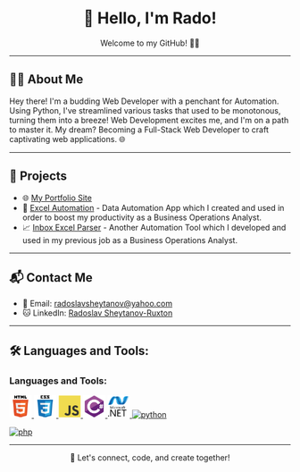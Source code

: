 <h1 align="center">👋 Hello, I'm Rado!</h1>
<p align="center">Welcome to my GitHub! 👨‍💻</p>

---

## 🙋‍♂️ About Me

Hey there! I'm a budding Web Developer with a penchant for Automation. Using Python, I've streamlined various tasks that used to be monotonous, turning them into a breeze! Web Development excites me, and I'm on a path to master it. My dream? Becoming a Full-Stack Web Developer to craft captivating web applications. 🌐

---

## 🔨 Projects

- 🌐 [My Portfolio Site](https://github.com/RadoslavSheytanov/my-portfolio)
- 🐍 [Excel Automation](https://github.com/RadoslavSheytanov/bonus-automation) - Data Automation App which I created and used in order to boost my productivity as a Business Operations Analyst.
- 📈 [Inbox Excel Parser](https://github.com/RadoslavSheytanov/inbox-extraction-work) - Another Automation Tool which I developed and used in my previous job as a Business Operations Analyst.

---

## 📬 Contact Me

- 📧 Email: [radoslavsheytanov@yahoo.com](mailto:radoslavsheytanov@yahoo.com)
- 🐱 LinkedIn: [Radoslav Sheytanov-Ruxton](https://www.linkedin.com/in/radoslav-sheytanov-ruxton/)

---

## 🛠 Languages and Tools:

<h3 align="left">Languages and Tools:</h3>
<p align="left">
  <a href="https://www.w3.org/html/" target="_blank" rel="noreferrer"> <img src="https://raw.githubusercontent.com/devicons/devicon/master/icons/html5/html5-original-wordmark.svg" alt="html5" width="40" height="40"/> </a>
<a href="https://www.w3schools.com/css/" target="_blank" rel="noreferrer"> <img src="https://raw.githubusercontent.com/devicons/devicon/master/icons/css3/css3-original-wordmark.svg" alt="css3" width="40" height="40"/> </a>
  <a href="https://developer.mozilla.org/en-US/docs/Web/JavaScript" target="_blank" rel="noreferrer"> <img src="https://raw.githubusercontent.com/devicons/devicon/master/icons/javascript/javascript-original.svg" alt="javascript" width="40" height="40"/> </a>
<a href="https://www.w3schools.com/cs/" target="_blank" rel="noreferrer"> <img src="https://raw.githubusercontent.com/devicons/devicon/master/icons/csharp/csharp-original.svg" alt="csharp" width="40" height="40"/> </a>
<a href="https://dotnet.microsoft.com/" target="_blank" rel="noreferrer"> <img src="https://raw.githubusercontent.com/devicons/devicon/master/icons/dot-net/dot-net-original-wordmark.svg" alt="dotnet" width="40" height="40"/> </a>
<a href="https://www.python.org/" target="_blank" rel="noreferrer"> <img src="https://upload.wikimedia.org/wikipedia/commons/thumb/c/c3/Python-logo-notext.svg/1869px-Python-logo-notext.svg.png" alt="python" width="40" height="40"/> </a>
</p>
<a href="https://www.php.net/" target="_blank" rel="noreferrer"> <img src="https://upload.wikimedia.org/wikipedia/commons/thumb/2/27/PHP-logo.svg/2560px-PHP-logo.svg.png" alt="php" width="40" height="40"/> </a>

---

<p align="center">
  🚀 Let's connect, code, and create together!
</p>
